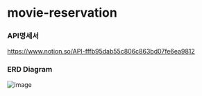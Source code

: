 ﻿# movie-reservation
### API명세서
https://www.notion.so/API-fffb95dab55c806c863bd07fe6ea9812

### ERD Diagram
![image](https://github.com/user-attachments/assets/f636d1f6-5e2e-4ff9-b7ec-e2383df2786d)
